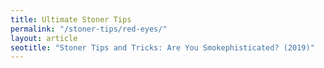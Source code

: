 ```yaml
---
title: Ultimate Stoner Tips
permalink: "/stoner-tips/red-eyes/"
layout: article
seotitle: "Stoner Tips and Tricks: Are You Smokephisticated? (2019)" 
---
```


